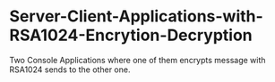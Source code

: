 # Server-Client-Applications-with-RSA1024-Encrytion-Decryption
Two Console Applications where one of them encrypts message with RSA1024 sends to the other one.

